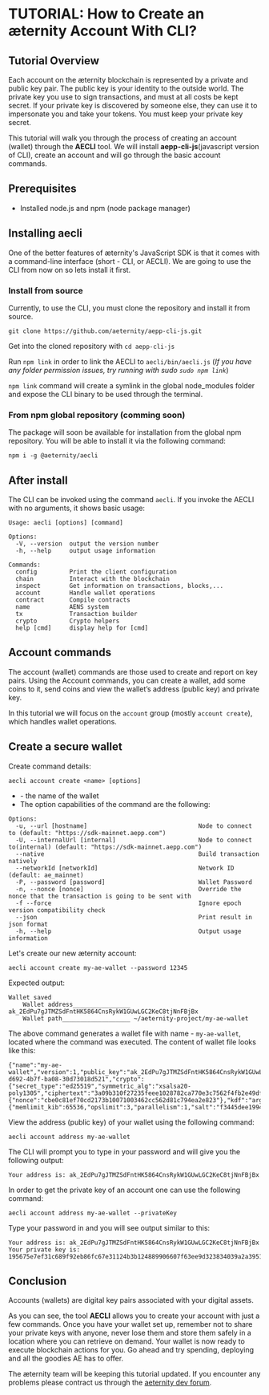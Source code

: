 # TUTORIAL: How to Create an æternity Account With CLI?
## Tutorial Overview
Each account on the æternity blockchain is represented by a private and public key pair. The public key is your identity to the outside world. The private key you use to sign transactions, and must at all costs be kept secret. If your private key is discovered by someone else, they can use it to impersonate you and take your tokens. You must keep your private key secret.

This tutorial will walk you through the process of creating an account (wallet) through the **AECLI** tool. We will install **aepp-cli-js**(javascript version of CLI), create an account and will go through the basic account commands.
## Prerequisites
- Installed node.js and npm (node package manager)
## Installing aecli
One of the better features of æternity's JavaScript SDK is that it comes with a command-line interface (short - CLI, or AECLI). We are going to use the CLI from now on so lets install it first.
### Install from source
Currently, to use the CLI, you must clone the repository and install it from source.
```
git clone https://github.com/aeternity/aepp-cli-js.git
```
Get into the cloned repository with  ```cd aepp-cli-js```

Run ```npm link``` in order to link the AECLI to ```aecli/bin/aecli.js``` (*If you have any folder permission issues, try running with sudo ```sudo npm link```*)

```npm link``` command will create a symlink in the global node_modules folder and expose the CLI binary to be used through the terminal.
### From npm global repository (comming soon)

The package will soon be available for installation from the global npm repository. You will be able to install it via the following command:
```
npm i -g @aeternity/aecli
```
## After install
The CLI can be invoked using the command ```aecli```.
If you invoke the AECLI with no arguments, it shows basic usage:
```
Usage: aecli [options] [command]

Options:
  -V, --version  output the version number
  -h, --help     output usage information

Commands:
  config         Print the client configuration
  chain          Interact with the blockchain
  inspect        Get information on transactions, blocks,...
  account        Handle wallet operations
  contract       Compile contracts
  name           AENS system
  tx             Transaction builder
  crypto         Crypto helpers
  help [cmd]     display help for [cmd]
```

## Account commands
The account (wallet) commands are those used to create and report on key pairs. Using the Account commands, you can create a wallet, add some coins to it, send coins and view the wallet’s address (public key) and private key.

In this tutorial we will focus on the ```account``` group (mostly ```account create```), which handles wallet operations.
## Create a secure wallet 
Create command details:
```
aecli account create <name> [options] 
```
- <name> - the name of the wallet
- Тhe option capabilities of the command are the following:
```
Options:
  -u, --url [hostname]                               Node to connect to (default: "https://sdk-mainnet.aepp.com")
  -U, --internalUrl [internal]                       Node to connect to(internal) (default: "https://sdk-mainnet.aepp.com")
  --native                                           Build transaction natively
  --networkId [networkId]                            Network ID (default: ae_mainnet)
  -P, --password [password]                          Wallet Password
  -n, --nonce [nonce]                                Override the nonce that the transaction is going to be sent with
  -f --force                                         Ignore epoch version compatibility check
  --json                                             Print result in json format
  -h, --help                                         Output usage information
```
    
Let's create our new æternity account:
```
aecli account create my-ae-wallet --password 12345
```
Expected output: 
```
Wallet saved
    Wallet address________________ ak_2EdPu7gJTMZSdFntHK5864CnsRykW1GUwLGC2KeC8tjNnFBjBx
    Wallet path___________________ ~/aeternity-project/my-ae-wallet
```

The above command generates a wallet file with name - ```my-ae-wallet```, located where the command was executed.
The content of wallet file looks like this:
```
{"name":"my-ae-wallet","version":1,"public_key":"ak_2EdPu7gJTMZSdFntHK5864CnsRykW1GUwLGC2KeC8tjNnFBjBx","id":"55de7645-d692-4b7f-ba08-30d73018d521","crypto":{"secret_type":"ed25519","symmetric_alg":"xsalsa20-poly1305","ciphertext":"3a09b310f27235feee1028782ca770e3c7562f4fb2e49df1650a81d27504d70a0fefd0f90848996ea71b4676dc9d4ee6f626b7e438473e0b8731aee1a2fae08f1c63b8445e4088dfae26c31ee61e864d","cipher_params":{"nonce":"cbe0c81ef70cd2173b10071003462cc562d81c794ea2e823"},"kdf":"argon2id","kdf_params":{"memlimit_kib":65536,"opslimit":3,"parallelism":1,"salt":"f3445dee19949ac08f2aeb0e73a0c634"}}}
```
View the address (public key) of your wallet using the following command:
```
aecli account address my-ae-wallet
```
The CLI will prompt you to type in your password and will give you the following output:

```
Your address is: ak_2EdPu7gJTMZSdFntHK5864CnsRykW1GUwLGC2KeC8tjNnFBjBx
```

In order to get the private key of an account one can use the following command:
```
aecli account address my-ae-wallet --privateKey
```
Type your password in and you will see output similar to this:

```
Your address is: ak_2EdPu7gJTMZSdFntHK5864CnsRykW1GUwLGC2KeC8tjNnFBjBx
Your private key is: 195675e7ef31c689f92eb86fc67e31124b3b124889906607f63ee9d323834039a2a39512ab47c05b764883c04466533e0661007061a4787dc34e95de96b7b8e7
```

## Conclusion
Accounts (wallets) are digital key pairs associated with your digital assets.

As you can see, the tool **AECLI** allows you to create your account with just a few commands. Once you have your wallet set up, remember not to share your private keys with anyone, never lose them and store them safely in a location where you can retrieve on demand. Your wallet is now ready to execute blockchain actions for you. Go ahead and try spending, deploying and  all the goodies AE has to offer.

The æternity team will be keeping this tutorial updated. If you encounter any problems please contract us through the [aeternity dev forum](https://forum.aeternity.com/c/development).